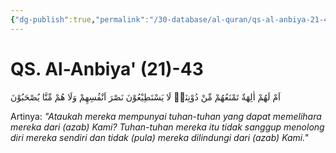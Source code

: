 ```yaml
---
{"dg-publish":true,"permalink":"/30-database/al-quran/qs-al-anbiya-21-43/"}
---
```



# QS. Al-Anbiya' (21)-43
اَمْ لَهُمْ اٰلِهَةٌ تَمْنَعُهُمْ مِّنْ دُوْنِنَاۗ  لَا يَسْتَطِيْعُوْنَ نَصْرَ اَنْفُسِهِمْ وَلَا هُمْ مِّنَّا يُصْحَبُوْنَ

Artinya: *"Ataukah mereka mempunyai tuhan-tuhan yang dapat memelihara mereka dari (azab) Kami? Tuhan-tuhan mereka itu tidak sanggup menolong diri mereka sendiri dan tidak (pula) mereka dilindungi dari (azab) Kami."*
